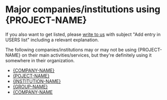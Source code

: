 # Major companies/institutions using {PROJECT-NAME}

If you also want to get listed, please [write to us](AUTHORS) with subject "Add entry in USERS list" including a relevant explanation.

The following companies/institutions may or may not be using {PROJECT-NAME} on their main activities/services, but they're definitely using it somewhere in their organization.

- [{COMPANY-NAME}](http://example.com)
- [{POJECT-NAME}](http://example.com)
- [{INSTITUTION-NAME}](http://example.com)
- [{GROUP-NAME}](http://example.com)
- [{COMPANY-NAME](http://example.com)
